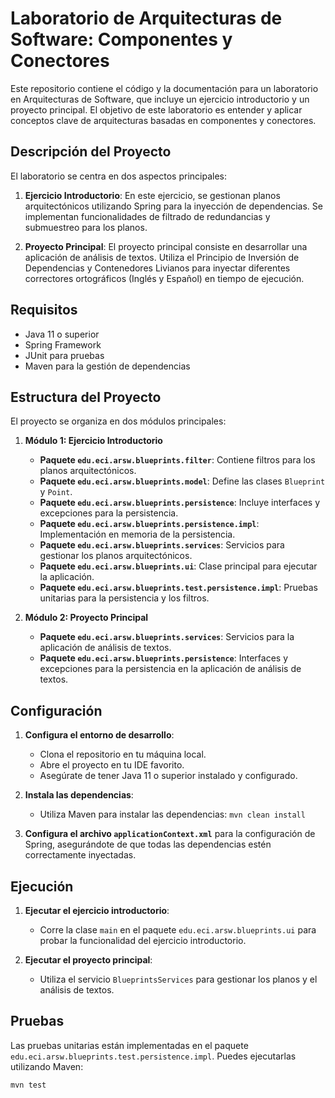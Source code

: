 # Laboratorio de Arquitecturas de Software: Componentes y Conectores

Este repositorio contiene el código y la documentación para un laboratorio en Arquitecturas de Software, que incluye un ejercicio introductorio y un proyecto principal. El objetivo de este laboratorio es entender y aplicar conceptos clave de arquitecturas basadas en componentes y conectores.

## Descripción del Proyecto

El laboratorio se centra en dos aspectos principales:

1. **Ejercicio Introductorio**: En este ejercicio, se gestionan planos arquitectónicos utilizando Spring para la inyección de dependencias. Se implementan funcionalidades de filtrado de redundancias y submuestreo para los planos.

2. **Proyecto Principal**: El proyecto principal consiste en desarrollar una aplicación de análisis de textos. Utiliza el Principio de Inversión de Dependencias y Contenedores Livianos para inyectar diferentes correctores ortográficos (Inglés y Español) en tiempo de ejecución.

## Requisitos

- Java 11 o superior
- Spring Framework
- JUnit para pruebas
- Maven para la gestión de dependencias

## Estructura del Proyecto

El proyecto se organiza en dos módulos principales:

1. **Módulo 1: Ejercicio Introductorio**
   - **Paquete `edu.eci.arsw.blueprints.filter`**: Contiene filtros para los planos arquitectónicos.
   - **Paquete `edu.eci.arsw.blueprints.model`**: Define las clases `Blueprint` y `Point`.
   - **Paquete `edu.eci.arsw.blueprints.persistence`**: Incluye interfaces y excepciones para la persistencia.
   - **Paquete `edu.eci.arsw.blueprints.persistence.impl`**: Implementación en memoria de la persistencia.
   - **Paquete `edu.eci.arsw.blueprints.services`**: Servicios para gestionar los planos arquitectónicos.
   - **Paquete `edu.eci.arsw.blueprints.ui`**: Clase principal para ejecutar la aplicación.
   - **Paquete `edu.eci.arsw.blueprints.test.persistence.impl`**: Pruebas unitarias para la persistencia y los filtros.

2. **Módulo 2: Proyecto Principal**
   - **Paquete `edu.eci.arsw.blueprints.services`**: Servicios para la aplicación de análisis de textos.
   - **Paquete `edu.eci.arsw.blueprints.persistence`**: Interfaces y excepciones para la persistencia en la aplicación de análisis de textos.

## Configuración

1. **Configura el entorno de desarrollo**:
   - Clona el repositorio en tu máquina local.
   - Abre el proyecto en tu IDE favorito.
   - Asegúrate de tener Java 11 o superior instalado y configurado.

2. **Instala las dependencias**:
   - Utiliza Maven para instalar las dependencias: `mvn clean install`

3. **Configura el archivo `applicationContext.xml`** para la configuración de Spring, asegurándote de que todas las dependencias estén correctamente inyectadas.

## Ejecución

1. **Ejecutar el ejercicio introductorio**:
   - Corre la clase `main` en el paquete `edu.eci.arsw.blueprints.ui` para probar la funcionalidad del ejercicio introductorio.

2. **Ejecutar el proyecto principal**:
   - Utiliza el servicio `BlueprintsServices` para gestionar los planos y el análisis de textos.

## Pruebas

Las pruebas unitarias están implementadas en el paquete `edu.eci.arsw.blueprints.test.persistence.impl`. Puedes ejecutarlas utilizando Maven:

```bash
mvn test
